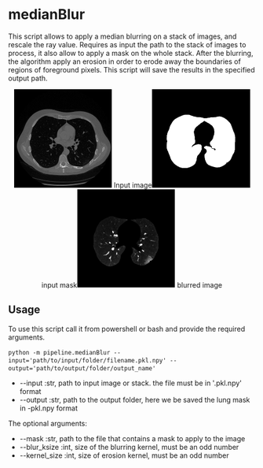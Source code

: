 # medianBlur

This script allows to apply a median blurring on a stack of images, and rescale the ray value.
Requires as input the path to the stack of images to process, it also allow to apply a mask on the whole stack. After the blurring, the algorithm apply an erosion in order to erode away the boundaries of regions of foreground pixels.
This script will save the results in the specified output path.

<p style="text-align:center;"><img src="./images/dicom.png" alt="dicom"
	title="dicom slice" width="200" height="200" />
  <caption>Input image</caption><img src="./images/lung_mask.png" alt="lung_mask"
	title="lung mask slice" width="200" height="200" />
  <caption>input mask</caption><img src="./images/blur.png" alt="blur"
	title="blur slice" width="200" height="200" />
  <caption>blurred image</caption>

## Usage

To use this script call it from powershell or bash and provide the required arguments.

```
python -m pipeline.medianBlur --input='path/to/input/folder/filename.pkl.npy' --output='path/to/output/folder/output_name'
```

* --input :str, path to input image or stack. the file must be in '.pkl.npy' format
* --output :str, path to the output folder, here we be saved the lung mask in -pkl.npy format

The optional arguments:

* --mask :str, path to the file that contains a mask to apply to the image
* --blur_ksize :int, size of the blurring kernel, must be an odd number
* --kernel_size :int, size of erosion kernel, must be an odd number
